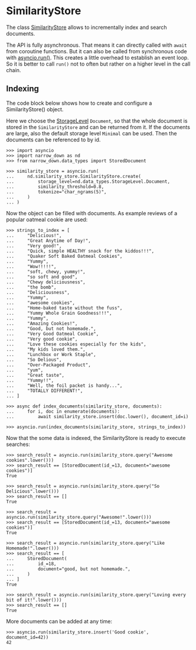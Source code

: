 # SimilarityStore

The class [SimilarityStore](narrow_down.similarity_store.SimilarityStore) allows to incrementally index and search documents.

The API is fully asynchronous. That means it can directly called with `await` from coroutine functions. But it can also be called from synchronous code with [asyncio.run()](asyncio.run). This creates a little overhead to establish an event loop. So it is better to call `run()` not to often but rather on a higher level in the call chain. 

## Indexing
The code block below shows how to create and configure a SimilarityStore() object. 

Here we choose the [StorageLevel](narrow_down.data_types.StorageLevel) `Document`, so that the whole document is stored in the `SimilarityStore` and can be returned from it. If the documents are large, also the default storage level `Minimal` can be used. Then the documents can be referenced to by id.

```pycon
>>> import asyncio
>>> import narrow_down as nd
>>> from narrow_down.data_types import StoredDocument

>>> similarity_store = asyncio.run(
...     nd.similarity_store.SimilarityStore.create(
...         storage_level=nd.data_types.StorageLevel.Document,
...         similarity_threshold=0.8,
...         tokenize="char_ngrams(5)",
...     )
... )

```

Now the object can be filled with documents. As example reviews of a popular oatmeal cookie are used:
```pycon
>>> strings_to_index = [
...     "Delicious!",
...     "Great Anytime of Day!",
...     "Very good!",
...     "Quick, simple HEALTHY snack for the kiddos!!!",
...     "Quaker Soft Baked Oatmeal Cookies",
...     "Yummy",
...     "Wow!!!!!",
...     "soft, chewy, yummy!",
...     "so soft and good",
...     "Chewy deliciousness",
...     "the bomb",
...     "Deliciousness",
...     "Yummy",
...     "awesome cookies",
...     "Home-baked taste without the fuss",
...     "Yummy Whole Grain Goodness!!!",
...     "Yummy",
...     "Amazing Cookies!",
...     "Good, but not homemade.",
...     "Very Good Oatmeal Cookie",
...     "Very good cookie",
...     "Love these cookies especially for the kids",
...     "My kids loved them.",
...     "Lunchbox or Work Staple",
...     "So Delious",
...     "Over-Packaged Product",
...     "yum",
...     "Great taste",
...     "Yummy!!",
...     "Well, the foil packet is handy...",
...     "TOTALLY DIFFERENT!",
... ]

>>> async def index_documents(similarity_store, documents):
...     for i, doc in enumerate(documents):
...         await similarity_store.insert(doc.lower(), document_id=i)

>>> asyncio.run(index_documents(similarity_store, strings_to_index))

```

Now that the some data is indexed, the SimilarityStore is ready to execute searches:
```pycon
>>> search_result = asyncio.run(similarity_store.query("Awesome cookies".lower()))
>>> search_result == [StoredDocument(id_=13, document="awesome cookies")]
True

>>> search_result = asyncio.run(similarity_store.query("So Delicious".lower()))
>>> search_result == []
True

>>> search_result = asyncio.run(similarity_store.query("Awesome!".lower()))
>>> search_result == [StoredDocument(id_=13, document="awesome cookies")]
True

>>> search_result = asyncio.run(similarity_store.query("Like Homemade!".lower()))
>>> search_result == [
...     StoredDocument(
...         id_=18,
...         document="good, but not homemade.",
...     )
... ]
True

>>> search_result = asyncio.run(similarity_store.query("Loving every bit of it!".lower()))
>>> search_result == []
True

```

More documents can be added at any time:
```pycon
>>> asyncio.run(similarity_store.insert('Good cookie', document_id=42))
42

```
